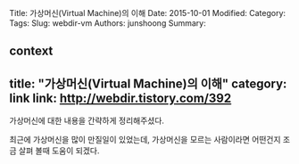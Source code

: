 Title: 가상머신(Virtual Machine)의 이해
Date: 2015-10-01
Modified:
Category:
Tags:
Slug: webdir-vm
Authors: junshoong
Summary:


context
---
title: "가상머신(Virtual Machine)의 이해"
category: link
link: http://webdir.tistory.com/392
---

가상머신에 대한 내용을 간략하게 정리해주셨다.

최근에 가상머신을 많이 만질일이 있었는데, 가상머신을 모르는 사람이라면 어떤건지 조금 살펴 볼때 도움이 되겠다.
